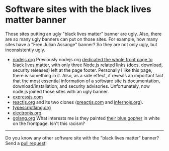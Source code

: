 # Software sites with the black lives matter banner

Those sites putting an ugly "black lives matter" banner are ugly.
Also, there are so many ugly banners can put on those sites.
For example, how many sites have a "Free Julian Assange" banner?
So they are not only ugly, but inconsistently ugly.

- [nodejs.org](https://web.archive.org/web/20200616070113/https://nodejs.org/en/) Previously nodejs.org [dedicated the whole front page to black lives matter](https://web.archive.org/web/20200615065028/https://nodejs.org/en/), with only three Node.js related links (docs, download, security releases) left at the page footer. Personally I like this page, there is something in it. Also, as a side effect, it reveals an important fact that the most essential information of a software site is documentation, download/installation, and security advisories. Unfortunately, now node.js joined those sites with an ugly banner.
- [expressjs.com](https://web.archive.org/web/20200616011034/https://expressjs.com/)
- [reactjs.org](https://web.archive.org/web/20200618030325/https://reactjs.org/) and its two clones ([preactjs.com](https://web.archive.org/web/20200607175854/https://preactjs.com/) and [infernojs.org](http://archive.vn/scY9B)).
- [typescriptlang.org](https://web.archive.org/web/20200615092305/https://www.typescriptlang.org/)
- [electronjs.org](https://web.archive.org/web/20201007201949/https://www.electronjs.org/)
- [golang.org](https://web.archive.org/web/20200617001054/https://golang.org/) What interests me is they painted [their blue gopher](https://blog.golang.org/gopher) in white on the frontpage. Isn't this racism?

---

Do you know any other software site with the "black lives matter" banner?
Send a [pull request](https://github.com/weakish/blm/pulls)!

